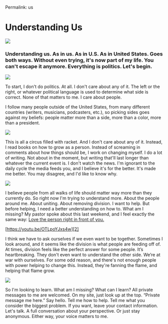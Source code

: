 
Permalink: us

# Understanding Us

![][image-1]

### Understanding us. As in us. As in U.S. As in United States. Goes both ways. Without even trying, it's now part of my life. You can't escape it anymore. Everything is politics. Let's begin.

![][image-2]

To start, I don't do politics. At all. I don't care about any of it. The left or the right, or whatever political language is used to determine what side is correct. None of that matters to me. I care about people.

I follow many people outside of the United States, from many different countries (writers, musicians, podcasters, etc.), so picking sides goes against my beliefs: people matter more than a side, more than a color, more than a president.

![][image-3]

This is all a circus filled with racket. And I don't care about any of it. Instead, I read books on how to grow as a person. Instead of screaming in comments about how things should be, I work on changing myself. I do a lot of writing. Not about in the moment, but writing that'll last longer than whatever the current event is. I don't watch the news. I'm ignorant to the daily cycle the media feeds you, and I believe it's for the better. It's made me better. You may disagree, and I'd like to know why.

![][image-4]

I believe people from all walks of life should matter way more than they currently do. So right now I'm trying to understand more. About the people around me. About uniting. About removing division. I want to help. But before helping, I need a better understanding on how to. What am I missing? My pastor spoke about this last weekend, and I feel exactly the same way: [Love the person right in front of you.][1]

[https://youtu.be/OTLpoYJxs4w][2]

I think we have to ask ourselves if we even want to be together. Sometimes I look around, and it seems like the division is what people are feeding off of. At times, division feels like the perfect answer for some people. It’s heartbreaking. They don't even want to understand the other side. We’re at war with ourselves. For some odd reason, and there's not enough people with power helping to change this. Instead, they're fanning the flame, and helping that flame grow.

![][image-5]

So I'm looking to learn. What am I missing? What can I learn? All private messages to me are welcomed. On my site, just look up at the top. “Private message me here.” Say hello. Tell me how to help. Tell me what you consider the biggest problem. If you want, leave your contact information. Let's talk. A full conversation about your perspective. Or just stay anonymous. Either way, your voice matters to me. 

[1]:	https://nashp.com/cross-church-notes-summer-jam-07/05/20
[2]:	https://youtu.be/OTLpoYJxs4w

[image-1]:	https://i.imgur.com/crRv9p4.jpg
[image-2]:	https://i.imgur.com/gyZKXe3.jpg
[image-3]:	https://i.imgur.com/cmP8lO0.jpg
[image-4]:	https://i.imgur.com/rtUid07.jpg
[image-5]:	https://i.imgur.com/nRIRJJt.jpg